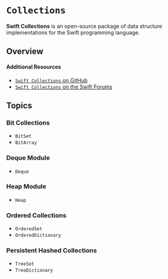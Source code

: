 # ``Collections``

**Swift Collections** is an open-source package of data structure implementations for the Swift programming language.

## Overview



#### Additional Resources

- [`Swift Collections` on GitHub](https://github.com/apple/swift-collections/)
- [`Swift Collections` on the Swift Forums](https://forums.swift.org/c/related-projects/collections/72)


## Topics

### Bit Collections

- ``BitSet``
- ``BitArray``

### Deque Module

- ``Deque``

### Heap Module

- ``Heap``

### Ordered Collections

- ``OrderedSet``
- ``OrderedDictionary``

### Persistent Hashed Collections

- ``TreeSet``
- ``TreeDictionary``
